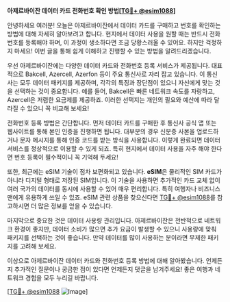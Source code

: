 **아제르바이잔 데이터 카드 전화번호 확인 방법[[TG💪+ @esim1088](https://t.me/s/esim1088)]**

안녕하세요 여러분! 오늘은 아제르바이잔에서 데이터 카드를 구매하고 번호를 확인하는 방법에 대해 자세히 알아보려고 합니다. 현지에서 데이터 사용을 원할 때는 반드시 전화번호를 등록해야 하며, 이 과정이 생소하다면 조금 당황스러울 수 있어요. 하지만 걱정하지 마세요! 이번 글을 통해 쉽게 이해하고 진행할 수 있는 방법을 알려드리겠습니다.

우선 아제르바이잔에는 다양한 데이터 카드와 전화번호 등록 서비스가 제공됩니다. 대표적으로 Bakcell, Azercell, Azerfon 등이 주요 통신사로 자리 잡고 있습니다. 이 통신사는 모두 데이터 패키지를 제공하며, 각각의 특징과 장단점이 있으니 자신에게 맞는 것을 선택하는 것이 중요합니다. 예를 들어, Bakcell은 빠른 네트워크 속도를 자랑하고, Azercell은 저렴한 요금제를 제공하죠. 이러한 선택지는 개인의 필요와 예산에 따라 달라질 수 있으니 꼭 비교해 보세요!

전화번호 등록 방법은 간단합니다. 먼저 데이터 카드를 구매한 후 통신사 공식 앱 또는 웹사이트를 통해 본인 인증을 진행하면 됩니다. 대부분의 경우 신분증 사본을 업로드하거나 문자 메시지를 통해 인증 코드를 받는 방식을 사용합니다. 이렇게 완료되면 데이터 서비스를 정상적으로 이용할 수 있게 되죠. 특히 현지에서 데이터 사용을 자주 해야 한다면 번호 등록이 필수적이니 꼭 기억해 두세요!

또한, 최근에는 eSIM 기술이 점차 보편화되고 있습니다. **eSIM**은 물리적인 SIM 카드가 아니라 디지털 형태로 저장된 SIM입니다. 이 기술을 사용하면 추가적인 카드 교체 없이 여러 국가의 데이터를 동시에 사용할 수 있어 매우 편리합니다. 특히 여행자나 비즈니스맨에게 유용하게 쓰일 수 있죠. eSIM 관련 상품을 찾으신다면 [TG💪+ @esim1088](https://t.me/s/esim1088)를 참고하시면 더 많은 정보를 얻을 수 있습니다.

마지막으로 중요한 것은 데이터 사용량 관리입니다. 아제르바이잔은 전반적으로 네트워크 환경이 좋지만, 데이터 소비가 많으면 추가 요금이 발생할 수 있으니 사용량에 맞춰 패키지를 선택하는 것이 좋습니다. 만약 데이터를 많이 사용하는 분이라면 무제한 패키지를 고려해 보세요.

이상으로 아제르바이잔 데이터 카드와 전화번호 등록 방법에 대해 알아봤습니다. 언제든지 추가적인 질문이나 궁금한 점이 있다면 언제든지 댓글을 남겨주세요! 좋은 여행과 네트워크 경험을 모두 누리길 바랍니다. 

[[TG💪+ @esim1088](https://t.me/s/esim1088) ![Image](https://i.postimg.cc/Y0z9fWf4/image.png)]